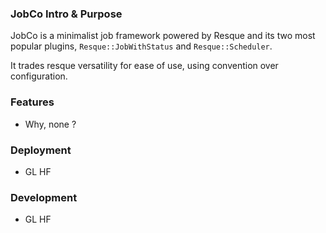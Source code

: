 ### JobCo Intro & Purpose

JobCo is a minimalist job framework powered by Resque and its two most popular plugins, `Resque::JobWithStatus` and `Resque::Scheduler`.

It trades resque versatility for ease of use, using convention over configuration.

### Features

* Why, none ?

### Deployment

* GL HF

### Development

* GL HF